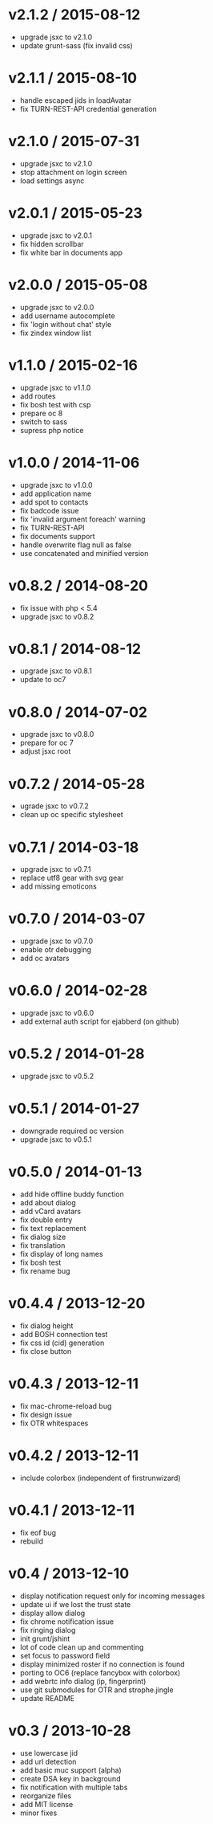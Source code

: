 v2.1.2 / 2015-08-12
===
- upgrade jsxc to v2.1.0
- update grunt-sass (fix invalid css)

v2.1.1 / 2015-08-10
===
- handle escaped jids in loadAvatar
- fix TURN-REST-API credential generation

v2.1.0 / 2015-07-31
===
- upgrade jsxc to v2.1.0
- stop attachment on login screen
- load settings async

v2.0.1 / 2015-05-23
===
- upgrade jsxc to v2.0.1
- fix hidden scrollbar
- fix white bar in documents app

v2.0.0 / 2015-05-08
===
- upgrade jsxc to v2.0.0
- add username autocomplete
- fix 'login without chat' style
- fix zindex window list

v1.1.0 / 2015-02-16
===
- upgrade jsxc to v1.1.0
- add routes
- fix bosh test with csp
- prepare oc 8
- switch to sass
- supress php notice

v1.0.0 / 2014-11-06
===
- upgrade jsxc to v1.0.0
- add application name
- add spot to contacts
- fix badcode issue
- fix 'invalid argument foreach' warning
- fix TURN-REST-API
- fix documents support
- handle overwrite flag null as false
- use concatenated and minified version

v0.8.2 / 2014-08-20
===
- fix issue with php < 5.4
- upgrade jsxc to v0.8.2

v0.8.1 / 2014-08-12
===
- upgrade jsxc to v0.8.1
- update to oc7

v0.8.0 / 2014-07-02
===
- upgrade jsxc to v0.8.0
- prepare for oc 7
- adjust jsxc root

v0.7.2 / 2014-05-28
===
- ugrade jsxc to v0.7.2
- clean up oc specific stylesheet

v0.7.1 / 2014-03-18
===
- upgrade jsxc to v0.7.1
- replace utf8 gear with svg gear
- add missing emoticons

v0.7.0 / 2014-03-07
===
- upgrade jsxc to v0.7.0
- enable otr debugging
- add oc avatars

v0.6.0 / 2014-02-28
===
- upgrade jsxc to v0.6.0
- add external auth script for ejabberd (on github)

v0.5.2 / 2014-01-28
===
- upgrade jsxc to v0.5.2

v0.5.1 / 2014-01-27
===
- downgrade required oc version
- upgrade jsxc to v0.5.1

v0.5.0 / 2014-01-13
===
- add hide offline buddy function
- add about dialog
- add vCard avatars
- fix double entry
- fix text replacement
- fix dialog size
- fix translation
- fix display of long names
- fix bosh test
- fix rename bug

v0.4.4 / 2013-12-20
===
- fix dialog height
- add BOSH connection test
- fix css id (cid) generation
- fix close button

v0.4.3 / 2013-12-11
===
- fix mac-chrome-reload bug
- fix design issue
- fix OTR whitespaces

v0.4.2 / 2013-12-11
===
- include colorbox (independent of firstrunwizard)

v0.4.1 / 2013-12-11
===
- fix eof bug
- rebuild

v0.4 / 2013-12-10
===
- display notification request only for incoming messages
- update ui if we lost the trust state
- display allow dialog
- fix chrome notification issue
- fix ringing dialog
- init grunt/jshint
- lot of code clean up and commenting
- set focus to password field
- display minimized roster if no connection is found
- porting to OC6 (replace fancybox with colorbox)
- add webrtc info dialog (ip, fingerprint)
- use git submodules for OTR and strophe.jingle
- update README

v0.3 / 2013-10-28
===
- use lowercase jid
- add url detection
- add basic muc support (alpha)
- create DSA key in background
- fix notification with multiple tabs
- reorganize files 
- add MIT license
- minor fixes
